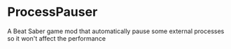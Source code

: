 # ProcessPauser
A Beat Saber game mod that automatically pause some external processes so it won't affect the performance
